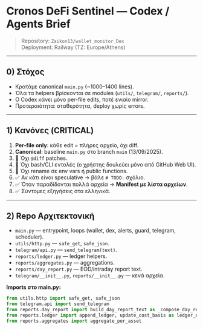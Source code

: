 # Cronos DeFi Sentinel — Codex / Agents Brief

> Repository: `Zaikon13/wallet_monitor_Dex`  
> Deployment: Railway (TZ: Europe/Athens)

---

## 0) Στόχος
- Κρατάμε canonical `main.py` (~1000–1400 lines).  
- Όλα τα helpers βρίσκονται σε modules (`utils/`, `telegram/`, `reports/`).  
- Ο Codex κάνει μόνο per-file edits, ποτέ ενιαίο mirror.  
- Προτεραιότητα: σταθερότητα, deploy χωρίς errors.

---

## 1) Κανόνες (CRITICAL)
1. **Per-file only**: κάθε edit = πλήρες αρχείο, όχι diff.  
2. **Canonical**: baseline `main.py` στο branch `main` (13/09/2025).  
3. 🚫 Όχι `@diff` patches.  
4. 🚫 Όχι bash/CLI εντολές (ο χρήστης δουλεύει μόνο από GitHub Web UI).  
5. 🚫 Όχι rename σε env vars ή public functions.  
6. ✅ Αν κάτι είναι speculative → βάλε `# TODO:` σχόλιο.  
7. ✅ Όταν παραδίδονται πολλά αρχεία → **Manifest με λίστα αρχείων**.  
8. ✅ Σύντομες εξηγήσεις στα ελληνικά.  

---

## 2) Repo Αρχιτεκτονική
- `main.py` — entrypoint, loops (wallet, dex, alerts, guard, telegram, scheduler).  
- `utils/http.py` — `safe_get`, `safe_json`.  
- `telegram/api.py` — `send_telegram(text)`.  
- `reports/ledger.py` — ledger helpers.  
- `reports/aggregates.py` — aggregations.  
- `reports/day_report.py` — EOD/intraday report text.  
- `telegram/__init__.py`, `reports/__init__.py` — κενά αρχεία.  

**Imports στο main.py:**
```python
from utils.http import safe_get, safe_json
from telegram.api import send_telegram
from reports.day_report import build_day_report_text as _compose_day_report
from reports.ledger import append_ledger, update_cost_basis as ledger_update_cost_basis, replay_cost_basis_over_entries
from reports.aggregates import aggregate_per_asset
